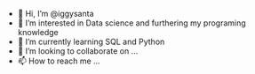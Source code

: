 - 👋 Hi, I’m @iggysanta
- 👀 I’m interested in Data science and furthering my programing knowledge
- 🌱 I’m currently learning SQL and Python
- 💞️ I’m looking to collaborate on ...
- 📫 How to reach me ...

<!---
iggysanta/iggysanta is a ✨ special ✨ repository because its `README.md` (this file) appears on your GitHub profile.
You can click the Preview link to take a look at your changes.
--->
